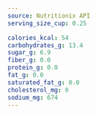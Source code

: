 ```yaml
---
source: Nutritionix API
serving_size_cup: 0.25

calories_kcal: 54
carbohydrates_g: 13.4
sugar_g: 6.9
fiber_g: 0.0
protein_g: 0.0
fat_g: 0.0
saturated_fat_g: 0.0
cholesterol_mg: 0
sodium_mg: 674
---
```


